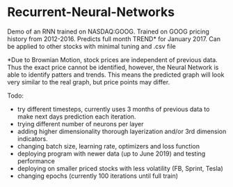 # Recurrent-Neural-Networks
Demo of an RNN trained on NASDAQ:GOOG.
Trained on GOOG pricing history from 2012-2016.
Predicts full month TREND* for January 2017.
Can be applied to other stocks with minimal tuning and .csv file

*Due to Brownian Motion, stock prices are independent of previous data. Thus the exact price cannot be identified, however, the Neural Network is able to identify patters and trends.
This means the predicted graph will look very similar to the real graph, but price points may differ.

Todo:
- try different timesteps, currently uses 3 months of previous data to make next days prediction each iteration.
- trying different number of neurons per layer
- adding higher dimensionality thorough layerization and/or 3rd dimension indicators.
- changing batch size, learning rate, optimizers and loss function
- deploying program with newer data (up to June 2019) and testing performance
- deploying on smaller priced stocks with less volatility (FB, Sprint, Tesla)
- changing epochs (currently 100 iterations until full train)
 
